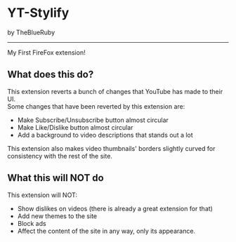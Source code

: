 # YT-Stylify

by TheBlueRuby  

---

My First FireFox extension!  

## What does this do?

This extension reverts a bunch of changes that YouTube has made to their UI.  
Some changes that have been reverted by this extension are:  

- Make Subscribe/Unsubscribe button almost circular
- Make Like/Dislike button almost circular
- Add a background to video descriptions that stands out a lot  

This extension also makes video thumbnails' borders slightly curved for consistency with the rest of the site.

## What this will NOT do

This extension will NOT:

- Show dislikes on videos (there is already a great extension for that)
- Add new themes to the site
- Block ads
- Affect the content of the site in any way, only its appearance.
